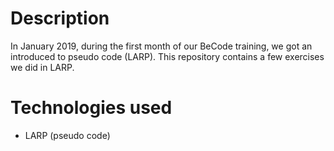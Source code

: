 # Description

In January 2019, during the first month of our BeCode training, we got an introduced to pseudo code (LARP). This repository contains a few exercises we did in LARP.

# Technologies used

- LARP (pseudo code)